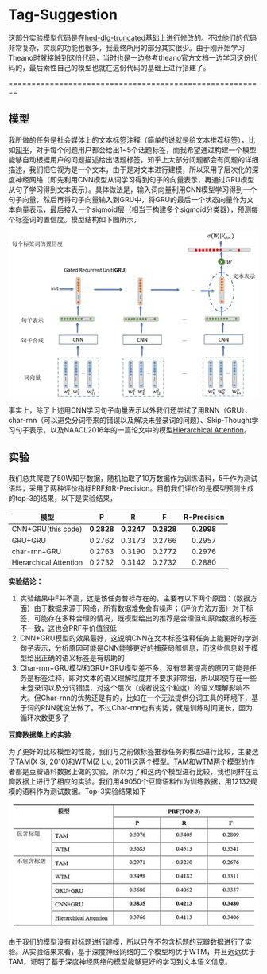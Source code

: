 # Tag-Suggestion
这部分实验模型代码是在[hed-dlg-truncated](https://github.com/julianser/hed-dlg-truncated)基础上进行修改的。不过他们的代码非常复杂，实现的功能也很多，我最终所用的部分其实很少。由于刚开始学习Theano时就接触到这份代码，当时也是一边参考theano官方文档一边学习这份代码的，最后索性自己的模型也就在这份代码的基础上进行搭建了。

========================================================

模型
--------------------------------------------------------
我所做的任务是社会媒体上的文本标签注释（简单的说就是给文本推荐标签），比如[知乎](https://www.zhihu.com/)，对于每个问题用户都会给出1~5个话题标签，而我希望通过构建一个模型能够自动根据用户的问题描述给出话题标签。知乎上大部分问题都会有问题的详细描述，我们把它视为是一个文本，由于是对文本进行建模，所以采用了层次化的深度神经网络（即先利用CNN模型从词学习得到句子的向量表示，再通过GRU模型从句子学习得到文本表示）。具体做法是，输入词向量利用CNN模型学习得到一个句子向量，然后再将句子向量输入到GRU中，将GRU的最后一个状态向量作为文本向量表示，最后接入一个sigmoid层（相当于构建多个sigmoid分类器），预测每个标签词的置信度。模型结构如下图所示，

![model](model.jpg?raw=true "model")

事实上，除了上述用CNN学习句子向量表示以外我们还尝试了用RNN（GRU）、char-rnn（可以避免分词带来的错误以及解决未登录词的问题）、Skip-Thought学习句子表示，以及NAACL2016年的一篇论文中的模型[Hierarchical Attention](http://www.aclweb.org/anthology/N16-1174)。

实验
--------------------------------------------------------
我们总共爬取了50W知乎数据，随机抽取了10万数据作为训练语料，5千作为测试语料，采用了两种评价指标PRF和R-Precision。目前我们评价的是模型预测生成的top-3的结果，以下是实验结果，

|   模型               | P      | R      | F      | R-Precision  |
| -------------------- |:------:|:------:|:------:|:------------:|
| CNN+GRU(this code)   | **0.2828** | **0.3247** | **0.2828** | **0.2998**  |
| GRU+GRU              | 0.2762 | 0.3173 | 0.2766 | 0.2957       |
| char-rnn+GRU         | 0.2763 | 0.3190 | 0.2772 | 0.2976       |
|Hierarchical Attention| 0.2732 | 0.3142 | 0.2732 | 0.2880       |


**实验结论：**
1. 实验结果中F并不高，这是该任务普标存在的，主要有以下两个原因：（数据方面）由于数据来源于网络，所有数据难免会有噪声；（评价方法方面）对于标签，可能存在多种合理的情况，既模型给出的推荐是合理但和原始数据的标签不一致，这也会PRF平价值很低
2. CNN+GRU模型的效果最好，这说明CNN在文本标签注释任务上能更好的学到句子表示，分析原因可能是CNN能够更好的捕获局部信息，而这些信息对于模型给出正确的语义标签是有帮助的
3. Char-rnn+GRU模型和GRU+GRU模型差不多，没有显著提高的原因可能是任务是标签注释，即对文本的语义理解粒度并不要求非常细，所以即使存在一些未登录词以及分词错误，对这个层次（或者说这个粒度）的语义理解影响不大。但Char-rnn的优势还是有的，比如在一个无法提供分词工具的环境下，基于词的RNN就没法做了。不过Char-rnn也有劣势，就是训练时间更长，因为循环次数更多了


**豆瓣数据集上的实验**

为了更好的比较模型的性能，我们与之前做标签推荐任务的模型进行比较，主要选了TAM(X Si, 2010)和WTM(Z Liu, 2011)这两个模型。[TAM和WTM](https://github.com/YeDeming/THUTag)两个模型的作者都是豆瓣语料数据上做的实验，所以为了和这两个模型进行比较，我也同样在豆瓣数据上进行了相应的实验。我们用49050个豆瓣语料作为训练数据，用12132规模的语料作为测试数据。Top-3实验结果如下

![result](result.jpg?raw=true "result")

由于我们的模型没有对标题进行建模，所以只在不包含标题的豆瓣数据进行了实验。从实验结果来看，基于深度神经网络的三个模型均优于WTM，并且远远优于TAM，证明了基于深度神经网络的模型能够更好的学习到文本语义信息。